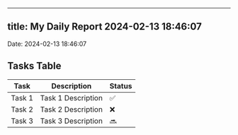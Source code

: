 
---
title: My Daily Report 2024-02-13 18:46:07
---

Date: 2024-02-13 18:46:07

## Tasks Table

| Task | Description | Status |
|------|-------------|--------|
| Task 1 | Task 1 Description | ✅ |
| Task 2 | Task 2 Description | ❌ |
| Task 3 | Task 3 Description | 🔜 |
